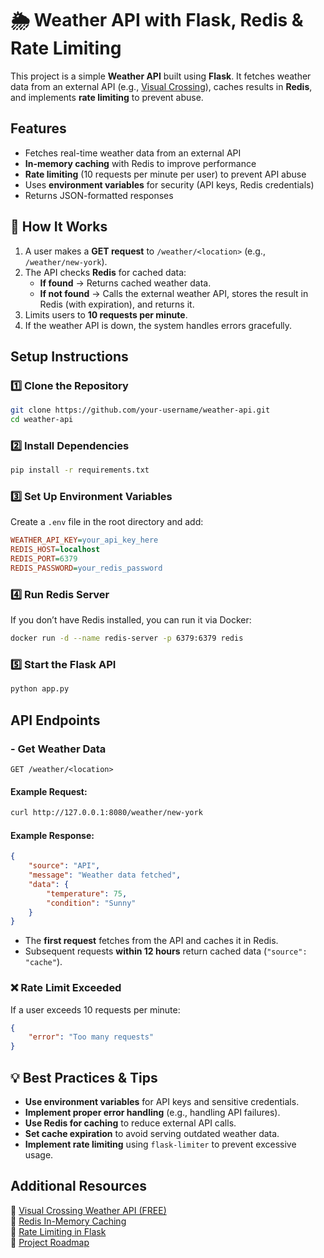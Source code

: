 # 🌦️ Weather API with Flask, Redis & Rate Limiting  

This project is a simple **Weather API** built using **Flask**. It fetches weather data from an external API (e.g., [Visual Crossing](https://www.visualcrossing.com/)), caches results in **Redis**, and implements **rate limiting** to prevent abuse.  

## Features  
- Fetches real-time weather data from an external API  
- **In-memory caching** with Redis to improve performance  
- **Rate limiting** (10 requests per minute per user) to prevent API abuse  
- Uses **environment variables** for security (API keys, Redis credentials)  
- Returns JSON-formatted responses  

## 📌 How It Works  
1. A user makes a **GET request** to `/weather/<location>` (e.g., `/weather/new-york`).  
2. The API checks **Redis** for cached data:  
   - **If found** → Returns cached weather data.  
   - **If not found** → Calls the external weather API, stores the result in Redis (with expiration), and returns it.  
3. Limits users to **10 requests per minute**.  
4. If the weather API is down, the system handles errors gracefully.  

## Setup Instructions  
### 1️⃣ Clone the Repository  
```bash
git clone https://github.com/your-username/weather-api.git
cd weather-api
```

### 2️⃣ Install Dependencies  
```bash
pip install -r requirements.txt
```

### 3️⃣ Set Up Environment Variables  
Create a `.env` file in the root directory and add:  
```ini
WEATHER_API_KEY=your_api_key_here
REDIS_HOST=localhost
REDIS_PORT=6379
REDIS_PASSWORD=your_redis_password
```

### 4️⃣ Run Redis Server  
If you don’t have Redis installed, you can run it via Docker:  
```bash
docker run -d --name redis-server -p 6379:6379 redis
```

### 5️⃣ Start the Flask API  
```bash
python app.py
```

## API Endpoints  
### - **Get Weather Data**  
```http
GET /weather/<location>
```
#### **Example Request:**  
```bash
curl http://127.0.0.1:8080/weather/new-york
```
#### **Example Response:**  
```json
{
    "source": "API",
    "message": "Weather data fetched",
    "data": {
        "temperature": 75,
        "condition": "Sunny"
    }
}
```
- The **first request** fetches from the API and caches it in Redis.  
- Subsequent requests **within 12 hours** return cached data (`"source": "cache"`).  

### ❌ **Rate Limit Exceeded**  
If a user exceeds 10 requests per minute:  
```json
{
    "error": "Too many requests"
}
```

## 💡 Best Practices & Tips  
- **Use environment variables** for API keys and sensitive credentials.  
- **Implement proper error handling** (e.g., handling API failures).  
- **Use Redis for caching** to reduce external API calls.  
- **Set cache expiration** to avoid serving outdated weather data.  
- **Implement rate limiting** using `flask-limiter` to prevent excessive usage.  

## Additional Resources  
🔗 [Visual Crossing Weather API (FREE)](https://www.visualcrossing.com/)  
🔗 [Redis In-Memory Caching](https://redis.io/)  
🔗 [Rate Limiting in Flask](https://flask-limiter.readthedocs.io/)  
🔗 [Project Roadmap](https://roadmap.sh/projects/weather-api-wrapper-service)  
